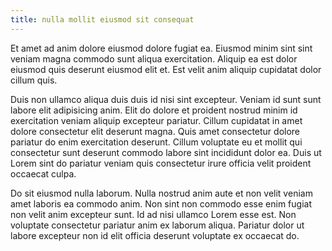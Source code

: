 ```yaml
---
title: nulla mollit eiusmod sit consequat
---
```


Et amet ad anim dolore eiusmod dolore fugiat ea. Eiusmod minim sint sint veniam magna commodo sunt aliqua exercitation. Aliquip ea est dolor eiusmod quis deserunt eiusmod elit et. Est velit anim aliquip cupidatat dolor cillum quis.

Duis non ullamco aliqua duis duis id nisi sint excepteur. Veniam id sunt sunt labore elit adipisicing anim. Elit do dolore et proident nostrud minim id exercitation veniam aliquip excepteur pariatur. Cillum cupidatat in amet dolore consectetur elit deserunt magna. Quis amet consectetur dolore pariatur do enim exercitation deserunt. Cillum voluptate eu et mollit qui consectetur sunt deserunt commodo labore sint incididunt dolor ea. Duis ut Lorem sint do pariatur veniam quis consectetur irure officia velit proident occaecat culpa.

Do sit eiusmod nulla laborum. Nulla nostrud anim aute et non velit veniam amet laboris ea commodo anim. Non sint non commodo esse enim fugiat non velit anim excepteur sunt. Id ad nisi ullamco Lorem esse est. Non voluptate consectetur pariatur anim ex laborum aliqua. Pariatur dolor ut labore excepteur non id elit officia deserunt voluptate ex occaecat do.